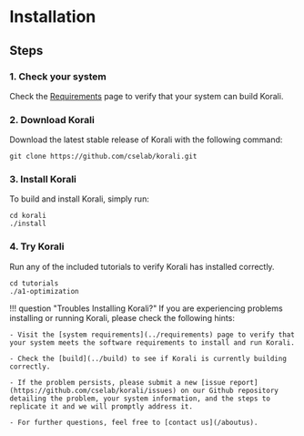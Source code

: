 # Installation

## Steps

### 1. Check your system

 Check the [Requirements](../requirements) page to verify that your system can build Korali.

### 2. Download Korali

Download the latest stable release of Korali with the following command:

```shell
git clone https://github.com/cselab/korali.git
```

### 3. Install Korali

To build and install Korali, simply run:

```shell
cd korali 
./install
```

### 4. Try Korali

Run any of the included tutorials to verify Korali has installed correctly.

```shell
cd tutorials
./a1-optimization
```

!!! question "Troubles Installing Korali?"
    If you are experiencing problems installing or running Korali, please check the following hints:

	- Visit the [system requirements](../requirements) page to verify that your system meets the software requirements to install and run Korali.

	- Check the [build](../build) to see if Korali is currently building correctly.

	- If the problem persists, please submit a new [issue report](https://github.com/cselab/korali/issues) on our Github repository detailing the problem, your system information, and the steps to replicate it and we will promptly address it.

	- For further questions, feel free to [contact us](/aboutus).